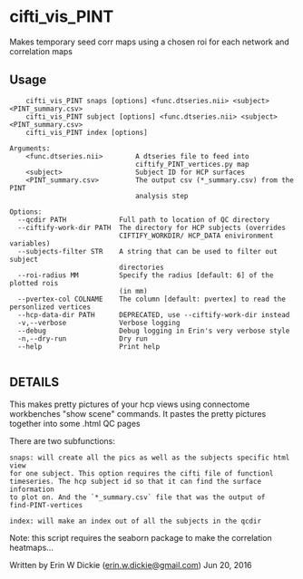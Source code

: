 # cifti_vis_PINT

Makes temporary seed corr maps using a chosen roi for each network and
correlation maps

## Usage
```
    cifti_vis_PINT snaps [options] <func.dtseries.nii> <subject> <PINT_summary.csv>
    cifti_vis_PINT subject [options] <func.dtseries.nii> <subject> <PINT_summary.csv>
    cifti_vis_PINT index [options]

Arguments:
    <func.dtseries.nii>        A dtseries file to feed into
                               ciftify_PINT_vertices.py map
    <subject>                  Subject ID for HCP surfaces
    <PINT_summary.csv>         The output csv (*_summary.csv) from the PINT
                               analysis step

Options:
  --qcdir PATH             Full path to location of QC directory
  --ciftify-work-dir PATH  The directory for HCP subjects (overrides
                           CIFTIFY_WORKDIR/ HCP_DATA enivironment variables)
  --subjects-filter STR    A string that can be used to filter out subject
                           directories
  --roi-radius MM          Specify the radius [default: 6] of the plotted rois
                           (in mm)
  --pvertex-col COLNAME    The column [default: pvertex] to read the personlized vertices
  --hcp-data-dir PATH      DEPRECATED, use --ciftify-work-dir instead
  -v,--verbose             Verbose logging
  --debug                  Debug logging in Erin's very verbose style
  -n,--dry-run             Dry run
  --help                   Print help


```
## DETAILS

This makes pretty pictures of your hcp views using connectome workbenches
"show scene" commands. It pastes the pretty pictures together into some .html
QC pages

There are two subfunctions:

    snaps: will create all the pics as well as the subjects specific html view
    for one subject. This option requires the cifti file of functionl
    timeseries. The hcp subject id so that it can find the surface information
    to plot on. And the `*_summary.csv` file that was the output of
    find-PINT-vertices

    index: will make an index out of all the subjects in the qcdir

Note: this script requires the seaborn package to make the correlation
heatmaps...

Written by Erin W Dickie (erin.w.dickie@gmail.com) Jun 20, 2016
